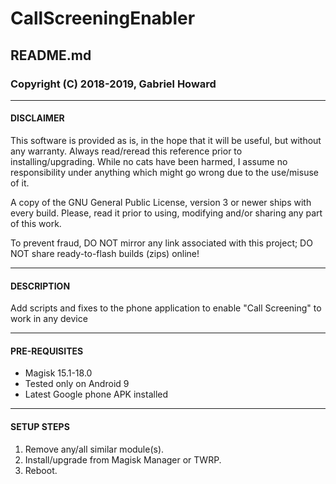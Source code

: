 # CallScreeningEnabler
## README.md
### Copyright (C) 2018-2019, Gabriel Howard



---
#### DISCLAIMER

This software is provided as is, in the hope that it will be useful, but without any warranty. Always read/reread this reference prior to installing/upgrading. While no cats have been harmed, I assume no responsibility under anything which might go wrong due to the use/misuse of it.

A copy of the GNU General Public License, version 3 or newer ships with every build. Please, read it prior to using, modifying and/or sharing any part of this work.

To prevent fraud, DO NOT mirror any link associated with this project; DO NOT share ready-to-flash builds (zips) online!



---
#### DESCRIPTION

Add scripts and fixes to the phone application to enable "Call Screening" to work in any device



---
#### PRE-REQUISITES

- Magisk 15.1-18.0
- Tested only on Android 9
- Latest Google phone APK installed



---
#### SETUP STEPS

1. Remove any/all similar module(s).
2. Install/upgrade from Magisk Manager or TWRP.
3. Reboot. 